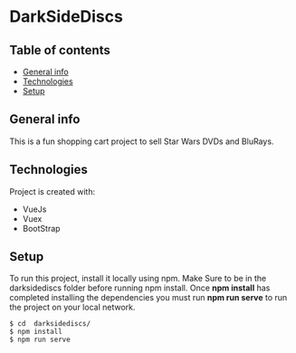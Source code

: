 # DarkSideDiscs

## Table of contents
* [General info](#general-info)
* [Technologies](#technologies)
* [Setup](#setup)

## General info
This is a fun shopping cart project to sell Star Wars DVDs and BluRays. 
	
## Technologies
Project is created with:
* VueJs
* Vuex 
* BootStrap
	
## Setup
To run this project, install it locally using npm.
Make Sure to be in the darksidediscs folder before running npm install.
Once **npm install** has completed installing the dependencies you must run 
**npm run serve** to run the project on your local network.

```
$ cd  darksidediscs/
$ npm install
$ npm run serve
```
